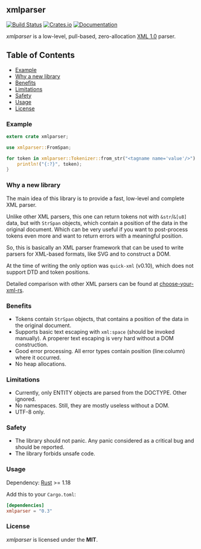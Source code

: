 ## xmlparser
[![Build Status]](https://travis-ci.org/RazrFalcon/xmlparser)
[![Crates.io](https://img.shields.io/crates/v/xmlparser.svg)](https://crates.io/crates/xmlparser)
[![Documentation](https://docs.rs/xmlparser/badge.svg)](https://docs.rs/xmlparser)

[Build Status]: https://travis-ci.org/RazrFalcon/xmlparser.svg?branch=master

*xmlparser* is a low-level, pull-based, zero-allocation
[XML 1.0](https://www.w3.org/TR/xml/) parser.

## Table of Contents
- [Example](#example)
- [Why a new library](#why-a-new-library)
- [Benefits](#benefits)
- [Limitations](#limitations)
- [Safety](#safety)
- [Usage](#usage)
- [License](#license)

### Example

```rust
extern crate xmlparser;

use xmlparser::FromSpan;

for token in xmlparser::Tokenizer::from_str("<tagname name='value'/>") {
    println!("{:?}", token);
}
```

### Why a new library

The main idea of this library is to provide a fast, low-level and complete XML parser.

Unlike other XML parsers, this one can return tokens not with `&str`/`&[u8]` data, but
with `StrSpan` objects, which contain a position of the data in the original document.
Which can be very useful if you want to post-process tokens even more and want to return
errors with a meaningful position.

So, this is basically an XML parser framework that can be used to write parsers for XML-based formats,
like SVG and to construct a DOM.

At the time of writing the only option was `quick-xml` (v0.10), which does not support DTD and
token positions.

Detailed comparison with other XML parsers can be found at
[choose-your-xml-rs](https://github.com/RazrFalcon/choose-your-xml-rs).

### Benefits
 - Tokens contain `StrSpan` objects, that contains a position of the data in the original document.
 - Supports basic text escaping with `xml:space` (should be invoked manually).
   A properer text escaping is very hard without a DOM construction.
 - Good error processing. All error types contain position (line:column) where it occurred.
 - No heap allocations.

### Limitations
 - Currently, only ENTITY objects are parsed from the DOCTYPE. Other ignored.
 - No namespaces. Still, they are mostly useless without a DOM.
 - UTF-8 only.

### Safety

 - The library should not panic. Any panic considered as a critical bug
   and should be reported.
 - The library forbids unsafe code.

### Usage

Dependency: [Rust](https://www.rust-lang.org/) >= 1.18

Add this to your `Cargo.toml`:

```toml
[dependencies]
xmlparser = "0.3"
```

### License

*xmlparser* is licensed under the **MIT**.
